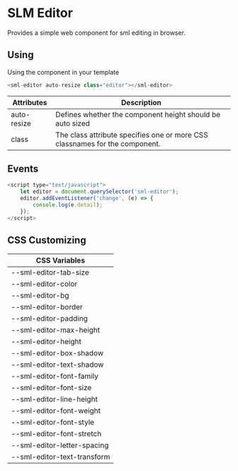 # SLM Editor

Provides a simple web component for sml editing in browser.

## Using

Using the component in your template
```js
<sml-editor auto-resize class="editor"></sml-editor>
```

| Attributes    | Description |
| ------------- | ----------- |
| auto-resize   | Defines whether the component height should be auto sized |
| class         | The class attribute specifies one or more CSS classnames for the component. |

## Events

```js
<script type="text/javascript">
    let editor = document.querySelector('sml-editor');
    editor.addEventListener('change', (e) => {
        console.log(e.detail);
    });
</script>
```

## CSS Customizing

| CSS Variables                 |
| ----------------------------- |
| --sml-editor-tab-size         |
| --sml-editor-color            |
| --sml-editor-bg               |
| --sml-editor-border           |
| --sml-editor-padding          |
| --sml-editor-max-height       |
| --sml-editor-height           |
| --sml-editor-box-shadow       |
| --sml-editor-text-shadow      |
| --sml-editor-font-family      |
| --sml-editor-font-size        |
| --sml-editor-line-height      |
| --sml-editor-font-weight      |
| --sml-editor-font-style       |
| --sml-editor-font-stretch     |
| --sml-editor-letter-spacing   |
| --sml-editor-text-transform   |
